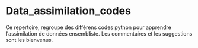 # Data_assimilation_codes

Ce repertoire, regroupe des différens codes python pour apprendre l'assimilation de données ensembliste. 
Les commentaires et les suggestions sont les bienvenus.
